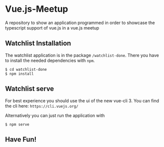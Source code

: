 # Vue.js-Meetup
A repository to show an application programmed in order to showcase the typescript support of vue.js in a vue.js meetup

## Watchlist Installation
The watchlist application is in the package `/watchlist-done`.
There you have to install the needed dependencies with `npm`.

```
$ cd watchlist-done
$ npm install
```

## Watchlist serve
For best experience you should use the ui of the new vue-cli 3.
You can find the cli here:
``https://cli.vuejs.org/``

Alternatively you can just run the application with

```
$ npm serve
```

## Have Fun!